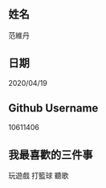 姓名
----
范維丹

日期
----
2020/04/19

Github Username
---------------
10611406

我最喜歡的三件事
---------------
玩遊戲 打籃球 聽歌